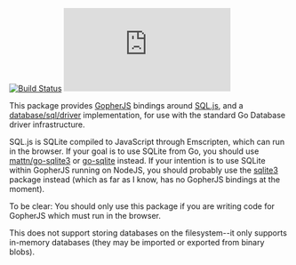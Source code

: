 [![Build Status](https://travis-ci.org/flimzy/go-sql.js.svg?branch=master)](https://travis-ci.org/flimzy/go-sql.js) [![GoDoc](https://godoc.org/github.com/flimzy/go-sql.js?status.png)](http://godoc.org/github.com/flimzy/go-sql.js)

This package provides [GopherJS](http://www.gopherjs.org/) bindings around [SQL.js](https://github.com/lovasoa/sql.js), and a [database/sql/driver](https://golang.org/pkg/database/sql/driver/) implementation, for use with the standard Go Database driver infrastructure.

SQL.js is SQLite compiled to JavaScript through Emscripten, which can run in the browser.  If your goal is to use SQLite from Go, you should use [mattn/go-sqlite3](https://github.com/mattn/go-sqlite3) or [go-sqlite](https://github.com/mxk/go-sqlite) instead. If your intention is to use SQLite within GopherJS running on NodeJS, you should probably use the [sqlite3](https://www.npmjs.com/package/sqlite3) package instead (which as far as I know, has no GopherJS bindings at the moment).

To be clear: You should only use this package if you are writing code for GopherJS which must run in the browser.

This does not support storing databases on the filesystem--it only supports in-memory databases (they may be imported or exported from binary blobs).
